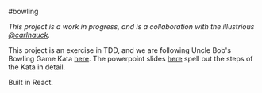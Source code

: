 #bowling

*This project is a work in progress, and is a collaboration with the illustrious [@carlhauck](https://github.com/carlhauck).*

This project is an exercise in TDD, and we are following Uncle Bob's Bowling Game Kata [here](http://www.butunclebob.com/ArticleS.UncleBob.TheBowlingGameKata).  The powerpoint slides [here](../main/bowling-game-kata.pptx) spell out the steps of the Kata in detail.

Built in React.
